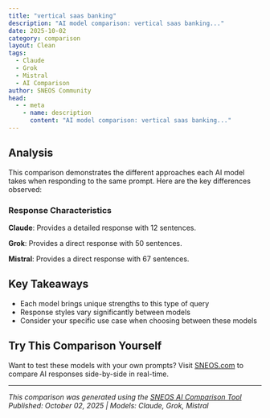 ```yaml
---
title: "vertical saas banking"
description: "AI model comparison: vertical saas banking..."
date: 2025-10-02
category: comparison
layout: Clean
tags:
  - Claude
  - Grok
  - Mistral
  - AI Comparison
author: SNEOS Community
head:
  - - meta
    - name: description
      content: "AI model comparison: vertical saas banking..."
---
```


<ChatComparison
  title="vertical saas banking"
  prompt="vertical saas banking"
  :responses='{
    "Claude": "Vertical SaaS in banking refers to software solutions designed specifically for particular banking niches or specialized financial services sectors. Here\u0027s an overview:\n\n## What is Vertical Banking SaaS?\n\nUnlike horizontal SaaS (broad solutions for many industries), vertical banking SaaS focuses on:\n- **Specific banking segments** (community banks, credit unions, fintech startups)\n- **Specialized use cases** (lending, compliance, wealth management)\n- **Niche customer types** (small business banking, agricultural lending)\n\n## Key Vertical Banking SaaS Categories\n\n### 1. **Community \u0026 Regional Banks**\n- Core banking platforms for smaller institutions\n- Loan origination and management\n- Customer relationship management (CRM)\n- Regulatory compliance tools\n\n### 2. **Credit Unions**\n- Member-focused banking solutions\n- Cooperative-specific features\n- Community engagement tools\n\n### 3. **Fintech Enablement**\n- Banking-as-a-Service (BaaS) platforms\n- API-first solutions\n- Embedded finance tools\n- Digital wallet infrastructure\n\n### 4. **Specialized Lending**\n- Commercial real estate lending\n- Equipment financing\n- Agricultural loans\n- Small business lending platforms\n\n### 5. **Wealth Management**\n- Portfolio management systems\n- Financial planning tools\n- Robo-advisory platforms\n- Client reporting solutions\n\n## Advantages of Vertical Banking SaaS\n\n### **For Providers:**\n- Higher customer lifetime value\n- Deeper domain expertise\n- Premium pricing potential\n- Stronger customer relationships\n- Network effects within verticals\n\n### **For Banks:**\n- Industry-specific features\n- Faster implementation\n- Lower customization costs\n- Specialized support\n- Compliance built-in\n\n## Notable Examples\n\n- **nCino** - Commercial lending platform\n- **Mambu** - Core banking for digital banks\n- **Backbase** - Digital banking platform\n- **Finastra** - Various banking verticals\n- **Temenos** - Core banking solutions\n- **Blend** - Mortgage and consumer lending\n\n## Market Opportunities\n\n### **Emerging Verticals:**\n- ESG/Sustainable banking\n- Crypto/Digital asset banking\n- Cross-border payments\n- Embedded finance\n- Open banking solutions\n\n### **Underserved Segments:**\n- Rural banks\n- Minority depository institutions\n- Islamic banking\n- Agricultural finance\n- Small business banking\n\n## Key Success Factors\n\n1. **Deep Industry Knowledge**\n   - Understand regulatory requirements\n   - Know operational workflows\n   - Grasp customer pain points\n\n2. **Compliance-First Design**\n   - Built-in regulatory features\n   - Audit trails and reporting\n   - Security standards (SOC 2, PCI DSS)\n\n3. **Integration Capabilities**\n   - API-first architecture\n   - Legacy system compatibility\n   - Third-party integrations\n\n4. **Scalability**\n   - Handle transaction volumes\n   - Multi-tenant architecture\n   - Performance optimization\n\n## Challenges\n\n- **Regulatory Complexity** - Banking regulations vary by region and change frequently\n- **Long Sales Cycles** - Banks are conservative buyers with lengthy procurement processes\n- **Security Requirements** - Extremely high security and compliance standards\n- **Customer Switching Costs** - Banks reluctant to change core systems\n- **Capital Requirements** - Often need significant upfront investment\n\n## Investment Trends\n\nThe vertical banking SaaS market is attractive to investors because:\n- **Recurring Revenue** - Sticky, predictable business model\n- **Market Expansion** - Digital transformation in banking\n- **High Barriers to Entry** - Regulatory knowledge and relationships\n- **Premium Valuations** - Specialized expertise commands higher multiples\n\nWould you like me to dive deeper into any specific aspect of vertical banking SaaS, such as particular market segments, technical architecture, or go-to-market strategies?",
    "Grok": "Vertical SaaS (Software as a Service) in banking refers to cloud-based software solutions specifically designed to address the unique needs of the banking and financial services industry. Unlike horizontal SaaS, which offers generic solutions across multiple industries (e.g., CRM or accounting software like Salesforce or QuickBooks), vertical SaaS focuses on niche, industry-specific challenges and workflows.\n\nIn the context of banking, vertical SaaS platforms provide tailored tools and services to financial institutions such as retail banks, credit unions, investment banks, or fintech companies. These solutions often focus on areas like regulatory compliance, customer onboarding, loan origination, risk management, payments processing, or core banking operations.\n\n### Key Features of Vertical SaaS in Banking\n1. **Industry-Specific Functionality**: These platforms are built with banking regulations, compliance requirements, and workflows in mind (e.g., KYC/AML compliance, GDPR, or PCI DSS for payments).\n2. **Scalability**: Cloud-based solutions allow banks to scale operations without significant infrastructure investments.\n3. **Integration**: Many vertical SaaS platforms integrate with existing core banking systems, APIs, or third-party fintech tools.\n4. **Cost Efficiency**: Subscription-based models reduce upfront costs compared to traditional on-premise software.\n5. **Specialized Use Cases**: Solutions may focus on specific banking niches like mortgage lending, wealth management, or digital banking for retail customers.\n\n### Examples of Vertical SaaS in Banking\n1. **nCino**: A cloud-based platform for loan origination, customer relationship management, and workflow automation, tailored for banks and credit unions.\n2. **Temenos**: Provides SaaS solutions for core banking, digital banking, and payments, often used by smaller banks and fintechs to modernize operations.\n3. **Q2 Holdings**: Offers digital banking platforms for retail banking, including mobile apps, online banking, and customer engagement tools.\n4. **Mambu**: A SaaS core banking platform that enables banks and fintechs to build and launch financial products quickly.\n5. **Thought Machine (Vault)**: A cloud-native core banking system designed to replace legacy systems with modern, flexible infrastructure.\n\n### Benefits for Banking\n- **Digital Transformation**: Helps traditional banks modernize and compete with fintech startups by adopting agile, cloud-based systems.\n- **Regulatory Compliance**: Built-in features to adhere to strict banking regulations, reducing risk of fines or legal issues.\n- **Customer Experience**: Enhances digital touchpoints for customers through mobile banking apps, personalized services, and faster onboarding.\n- **Operational Efficiency**: Automates repetitive tasks like loan processing or fraud detection, reducing manual errors and costs.\n\n### Challenges\n- **Data Security**: Banking deals with sensitive data, so SaaS providers must ensure robust cybersecurity and compliance with data protection laws.\n- **Integration with Legacy Systems**: Many banks still rely on outdated core systems, which may not easily integrate with modern SaaS platforms.\n- **Vendor Lock-In**: Dependence on a single SaaS provider can create risks if the vendor raises prices or fails to meet evolving needs.\n- **Customization Limitations**: Vertical SaaS may not fully meet the unique needs of every bank, requiring additional customization.\n\n### Trends in Vertical SaaS for Banking\n1. **Embedded Finance**: SaaS platforms are enabling non-financial companies to offer banking services (e.g., payments or loans) through APIs, powered by platforms like Banking-as-a-Service (BaaS).\n2. **AI and Machine Learning**: Integration of AI for fraud detection, credit scoring, and personalized customer experiences.\n3. **Open Banking**: SaaS tools are facilitating API-driven data sharing between banks and third-party providers to enhance innovation.\n4. **Sustainability Focus**: Some SaaS platforms are helping banks track and report on ESG (Environmental, Social, Governance) metrics to meet regulatory and customer demands.\n\nVertical SaaS in banking is a growing sector as financial institutions increasingly adopt cloud technology to stay competitive, reduce costs, and meet the demands of a digital-first world. If you\u0027re looking for specific recommendations or deeper insights into a particular aspect (e.g., a specific platform or use case), feel free to ask!",
    "Mistral": "Vertical SaaS (Software as a Service) in the banking industry refers to cloud-based software solutions tailored specifically for the banking sector. These solutions are designed to address the unique needs and challenges faced by banks and financial institutions. Here are some key aspects and examples of vertical SaaS in banking:\n\n### Key Aspects of Vertical SaaS in Banking\n\n1. **Regulatory Compliance**:\n   - Ensures that the software meets all relevant banking regulations and standards.\n   - Provides tools for compliance reporting and risk management.\n\n2. **Security**:\n   - Offers robust security features to protect sensitive financial data.\n   - Includes encryption, multi-factor authentication, and other security protocols.\n\n3. **Customer Relationship Management (CRM)**:\n   - Helps banks manage customer interactions and data.\n   - Provides tools for customer segmentation, marketing, and service.\n\n4. **Core Banking Systems**:\n   - Manages essential banking operations such as account management, transactions, and loan processing.\n   - Integrates with other banking systems for seamless operations.\n\n5. **Analytics and Reporting**:\n   - Offers advanced analytics and reporting tools to help banks make data-driven decisions.\n   - Provides insights into customer behavior, market trends, and operational efficiency.\n\n6. **Digital Banking**:\n   - Supports online and mobile banking platforms.\n   - Enhances customer experience through user-friendly interfaces and features.\n\n7. **Risk Management**:\n   - Provides tools for credit risk assessment, fraud detection, and risk mitigation.\n   - Helps banks manage and monitor risks in real-time.\n\n### Examples of Vertical SaaS in Banking\n\n1. **nCino**:\n   - A cloud-based banking platform that offers solutions for commercial lending, retail banking, and treasury management.\n   - Focuses on streamlining banking processes and improving customer experience.\n\n2. **Mambu**:\n   - A SaaS banking engine that provides core banking capabilities.\n   - Supports digital transformation and innovation in banking.\n\n3. **Temenos**:\n   - Offers a range of banking software solutions, including core banking, digital banking, and analytics.\n   - Provides cloud-based and on-premises options.\n\n4. **Finacle**:\n   - A comprehensive banking solution from Infosys that covers core banking, digital banking, and analytics.\n   - Supports banks in delivering personalized and seamless banking experiences.\n\n5. **Blend**:\n   - A digital lending platform that streamlines the mortgage and consumer lending processes.\n   - Enhances the borrower experience and improves operational efficiency.\n\n### Benefits of Vertical SaaS in Banking\n\n1. **Cost Efficiency**:\n   - Reduces the need for on-premises infrastructure and maintenance.\n   - Offers scalable solutions that can grow with the bank\u0027s needs.\n\n2. **Flexibility and Scalability**:\n   - Allows banks to quickly adapt to changing market conditions and customer demands.\n   - Provides the ability to scale operations up or down as needed.\n\n3. **Enhanced Customer Experience**:\n   - Offers modern, user-friendly interfaces and features.\n   - Improves customer satisfaction and loyalty.\n\n4. **Operational Efficiency**:\n   - Streamlines banking processes and reduces manual effort.\n   - Enhances productivity and reduces operational costs.\n\n5. **Innovation**:\n   - Provides access to the latest technologies and features.\n   - Supports continuous improvement and innovation in banking services.\n\n### Challenges and Considerations\n\n1. **Data Security**:\n   - Ensuring the security of sensitive financial data is paramount.\n   - Banks must carefully evaluate the security measures of SaaS providers.\n\n2. **Integration**:\n   - Ensuring seamless integration with existing banking systems and processes.\n   - Requires careful planning and execution.\n\n3. **Compliance**:\n   - Ensuring that the SaaS solution meets all relevant regulatory requirements.\n   - Regular audits and compliance checks are necessary.\n\n4. **Vendor Lock-In**:\n   - Banks must consider the potential risks of vendor lock-in.\n   - Evaluating the flexibility and portability of data is crucial.\n\nVertical SaaS in banking offers numerous benefits, but it also requires careful consideration of security, compliance, and integration challenges. By selecting the right SaaS solutions, banks can enhance their operational efficiency, improve customer experience, and drive innovation."
  }'
  published-date="11:28"
/>

## Analysis

This comparison demonstrates the different approaches each AI model takes when responding to the same prompt. Here are the key differences observed:

### Response Characteristics

**Claude**: Provides a detailed response with 12 sentences. 

**Grok**: Provides a direct response with 50 sentences. 

**Mistral**: Provides a direct response with 67 sentences. 

## Key Takeaways

- Each model brings unique strengths to this type of query
- Response styles vary significantly between models
- Consider your specific use case when choosing between these models

## Try This Comparison Yourself

Want to test these models with your own prompts? Visit [SNEOS.com](https://sneos.com) to compare AI responses side-by-side in real-time.

---

*This comparison was generated using the [SNEOS AI Comparison Tool](https://sneos.com)*
*Published: October 02, 2025 | Models: Claude, Grok, Mistral*
